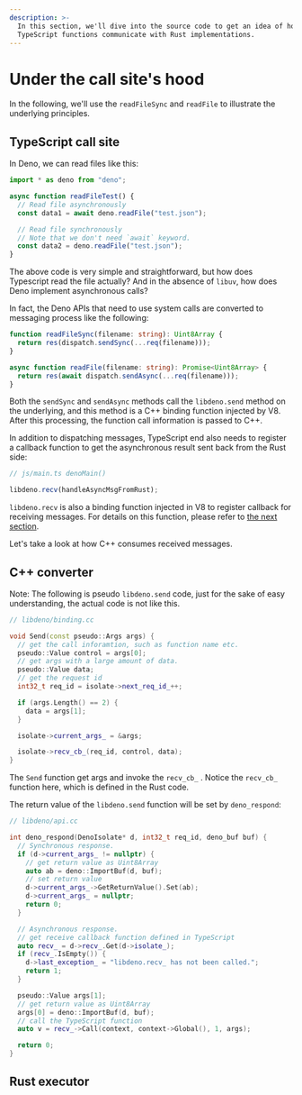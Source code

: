 ```yaml
---
description: >-
  In this section, we'll dive into the source code to get an idea of how
  TypeScript functions communicate with Rust implementations.
---
```


# Under the call site's hood

In the following, we'll use the `readFileSync` and `readFile` to illustrate the underlying principles.

## TypeScript call site

In Deno, we can read files like this:

```typescript
import * as deno from "deno";

async function readFileTest() {
  // Read file asynchronously
  const data1 = await deno.readFile("test.json");

  // Read file synchronously
  // Note that we don't need `await` keyword.
  const data2 = deno.readFile("test.json");
}
```

The above code is very simple and straightforward, but how does Typescript read the file actually? And in the absence of `libuv`, how does Deno implement asynchronous calls?

In fact, the Deno APIs that need to use system calls are converted to messaging process like the following:

```typescript
function readFileSync(filename: string): Uint8Array {
  return res(dispatch.sendSync(...req(filename)));
}

async function readFile(filename: string): Promise<Uint8Array> {
  return res(await dispatch.sendAsync(...req(filename)));
}
```

Both the `sendSync` and `sendAsync` methods call the `libdeno.send` method on the underlying, and this method is a C++ binding function injected by V8. After this processing, the function call information is passed to C++. 

In addition to dispatching messages, TypeScript end also needs to register a callback function to get the asynchronous result sent back from the Rust side:

```typescript
// js/main.ts denoMain()

libdeno.recv(handleAsyncMsgFromRust);
```

`libdeno.recv` is also a binding function injected in V8 to register callback for receiving messages. For details on this function, please refer to [the next section](https://denolib.gitbook.io/guide/~/drafts/-LUtKIIrxNaQMXGyMSgw/primary/advanced/process-lifecycle#rust-main-entry-point).

Let's take a look at how C++ consumes received messages.

## C++ converter

Note: The following is pseudo `libdeno.send` code, just for the sake of easy understanding, the actual code is not like this.

```cpp
// libdeno/binding.cc

void Send(const pseudo::Args args) {
  // get the call inforamtion, such as function name etc.
  pseudo::Value control = args[0];
  // get args with a large amount of data.
  pseudo::Value data;
  // get the request id
  int32_t req_id = isolate->next_req_id_++;

  if (args.Length() == 2) {
    data = args[1];
  }

  isolate->current_args_ = &args;

  isolate->recv_cb_(req_id, control, data);
}
```

The `Send` function get args and invoke the `recv_cb_` . Notice the `recv_cb_` function here, which is defined in the Rust code.

The return value of the `libdeno.send` function will be set by `deno_respond`:

```cpp
// libdeno/api.cc

int deno_respond(DenoIsolate* d, int32_t req_id, deno_buf buf) {
  // Synchronous response.
  if (d->current_args_ != nullptr) {
    // get return value as Uint8Array
    auto ab = deno::ImportBuf(d, buf);
    // set return value
    d->current_args_->GetReturnValue().Set(ab);
    d->current_args_ = nullptr;
    return 0;
  }

  // Asynchronous response.
  // get receive callback function defined in TypeScript
  auto recv_ = d->recv_.Get(d->isolate_);
  if (recv_.IsEmpty()) {
    d->last_exception_ = "libdeno.recv_ has not been called.";
    return 1;
  }

  pseudo::Value args[1];
  // get return value as Uint8Array
  args[0] = deno::ImportBuf(d, buf);
  // call the TypeScript function
  auto v = recv_->Call(context, context->Global(), 1, args);

  return 0;
}
```



## Rust executor




